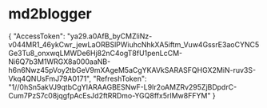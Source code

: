 # md2blogger


{
  "AccessToken": "ya29.a0AfB_byCMZliNz-v044MR1_46ykCwr_jewLaORBSlPWiuhcNhkXA5iftm_Vuw4GssrE3aoCYNC5Ge3Tu8_onxwqLMWDe6Hj82nC4ogT8fU1penLcCM-Ni6Q7b3M1WRGX8a000aaNB-h6n6Nwz45pVoy2tbGeV9mXAgeM5aCgYKAVkSARASFQHGX2MiN-ruv3S-Vkq4QNUsFmJ79A0171",
  "RefreshToken": "1//0hSn5akVJ9qtbCgYIARAAGBESNwF-L9Ir2oAMZRv295ZjBDpdrC-Cum7PzS7c08jqgfpAcEsJd2ftRRDmo-YGQ8ffx5rIMw8FFYM"
}